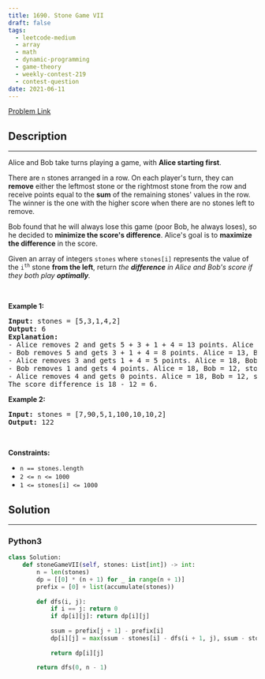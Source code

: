 ```yaml
---
title: 1690. Stone Game VII
draft: false
tags: 
  - leetcode-medium
  - array
  - math
  - dynamic-programming
  - game-theory
  - weekly-contest-219
  - contest-question
date: 2021-06-11
---
```


[Problem Link](https://leetcode.com/problems/stone-game-vii/)

## Description

---
<p>Alice and Bob take turns playing a game, with <strong>Alice starting first</strong>.</p>

<p>There are <code>n</code> stones arranged in a row. On each player&#39;s turn, they can <strong>remove</strong> either the leftmost stone or the rightmost stone from the row and receive points equal to the <strong>sum</strong> of the remaining stones&#39; values in the row. The winner is the one with the higher score when there are no stones left to remove.</p>

<p>Bob found that he will always lose this game (poor Bob, he always loses), so he decided to <strong>minimize the score&#39;s difference</strong>. Alice&#39;s goal is to <strong>maximize the difference</strong> in the score.</p>

<p>Given an array of integers <code>stones</code> where <code>stones[i]</code> represents the value of the <code>i<sup>th</sup></code> stone <strong>from the left</strong>, return <em>the <strong>difference</strong> in Alice and Bob&#39;s score if they both play <strong>optimally</strong>.</em></p>

<p>&nbsp;</p>
<p><strong class="example">Example 1:</strong></p>

<pre>
<strong>Input:</strong> stones = [5,3,1,4,2]
<strong>Output:</strong> 6
<strong>Explanation:</strong> 
- Alice removes 2 and gets 5 + 3 + 1 + 4 = 13 points. Alice = 13, Bob = 0, stones = [5,3,1,4].
- Bob removes 5 and gets 3 + 1 + 4 = 8 points. Alice = 13, Bob = 8, stones = [3,1,4].
- Alice removes 3 and gets 1 + 4 = 5 points. Alice = 18, Bob = 8, stones = [1,4].
- Bob removes 1 and gets 4 points. Alice = 18, Bob = 12, stones = [4].
- Alice removes 4 and gets 0 points. Alice = 18, Bob = 12, stones = [].
The score difference is 18 - 12 = 6.
</pre>

<p><strong class="example">Example 2:</strong></p>

<pre>
<strong>Input:</strong> stones = [7,90,5,1,100,10,10,2]
<strong>Output:</strong> 122</pre>

<p>&nbsp;</p>
<p><strong>Constraints:</strong></p>

<ul>
	<li><code>n == stones.length</code></li>
	<li><code>2 &lt;= n &lt;= 1000</code></li>
	<li><code>1 &lt;= stones[i] &lt;= 1000</code></li>
</ul>


## Solution

---
### Python3
``` py title='stone-game-vii'
class Solution:
    def stoneGameVII(self, stones: List[int]) -> int:
        n = len(stones)
        dp = [[0] * (n + 1) for _ in range(n + 1)]
        prefix = [0] + list(accumulate(stones))
        
        def dfs(i, j):
            if i == j: return 0
            if dp[i][j]: return dp[i][j]
            
            ssum = prefix[j + 1] - prefix[i]
            dp[i][j] = max(ssum - stones[i] - dfs(i + 1, j), ssum - stones[j] - dfs(i, j - 1))
            
            return dp[i][j]
        
        return dfs(0, n - 1)
```

